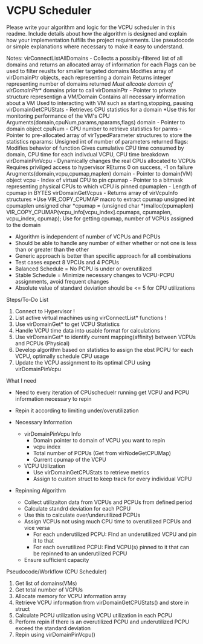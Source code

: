 # VCPU Scheduler 

Please write your algorithm and logic for the VCPU scheduler in this readme. Include details about how the algorithm is designed and explain how your implementation fulfills the project requirements. Use pseudocode or simple explanations where necessary to make it easy to understand.

Notes:
virConnectListAllDomains - Collects a possibly-filtered list of all domains and returns an allocated array of information for each
	Flags can be used to filter reuslts for smaller targeted domains
	Modifies array of virDomainPtr objects, each representing a domain
	Returns integer representing number of domains returned
	*Must allcoate domain of virDomainPtr** domains prior to call
virDomainPtr - Pointer to private structure representign a VM/Domain
	Contains all necessary information about a VM
	Used to interacting with VM such as starting,stopping, pausing
virDomainGetCPUStats - Retrieves CPU statistics for a domain
	*Use this for monitoring performance of the VM's CPU 
	Arguments(domain,cpuNum,params,nparams,flags)
		domain - Pointer to domain object
		cpuNum - CPU number to retrieve statistics for
		parms - Pointer to pre-allocated array of virTypedParameter structures to store the statistics
		nparams: Unsigned int of number of parameters returned
		flags: Modifies behavior of function
	Gives cumulative CPU time consumed by domain, CPU time for each indivdual VCPU, CPU time breakdown
virDomainPinVcpu - Dynamically changes the real CPUs allocated to VCPUs
	Requires privilged access to hypervisor
	REturns 0 on success, -1 on failure
	Arugments(domain,vcpu,cpumap,maplen)
		domain - Pointer to domain(VM) object
		vcpu - Index of virtual CPU to pin
		cpumap - Pointer to a bitmask representing physical CPUs to which vCPU is pinned
		cpumaplen - Length of cpumap in BYTES
virDomainGetVcpus - Returns array of virVcpuInfo structures
	*Use VIR_COPY_CPUMAP macro to extract cpumap
	unsigned int cpumaplen
	unsigned char *cpumap = (unsigned char *)malloc(cpumaplen)
	VIR_COPY_CPUMAP(vcpu_info[vcpu_index].cpumaps, cpumaplen, vcpu_index, cpumap);
	Use for getting cpumap, number of VCPUs assigned to the domain


- Algorithm is independent of number of VCPUs and PCPUs
- Should be able to handle any number of either whether or not one is less than or greater than the other
- Generic approach is better than specific approach for all combinations
- Test cases expect 8 VPCUs and 4 PCPUs
- Balanced Schedule = No PCPU is under or overutilized
- Stable Schedule = Minimize necessary changes to VCPU-PCPU assignments, avoid frequent changes
- Absolute value of standard deviation should be <= 5 for CPU utilizations

Steps/To-Do List
1. Connect to Hypervisor !
2. List active virtual machines using virConnectList* functions !
3. Use virDomainGet* to get VCPU Statistics
4. Handle VCPU time data into usable format for calculations
5. Use virDomainGet* to identify current mapping(affinity) between VCPUs and PCPUs (Physical)
6. Develop algorithm based on statistics to assign the ebst PCPU for each VCPU, optimally schedule CPU usage
7. Update the VCPU assignment to its optimal CPU using virDomainPinVcpu


What I need
- Need to every iteration of CPUscheduelr running get VCPU and PCPU information necessary to repin
- Repin it according to limiting under/overutilization
- Necessary Information
	- virDomainPinVcpu Info
		- Domain pointer to domain of VCPU you want to repin
		- vcpu index
		- Total number of PCPUs (Get from virNodeGetCPUMap)
		- Current cpumap of the VCPU
	- VCPU Utilization
		- Use virDomainGetCPUStats to retrieve metrics
		- Assign to custom struct to keep track for every individual VCPU


- Repinning Algorithm
	- Collect utilizaiton data from VCPUs and PCPUs from defined period
	- Calculate standrd deviation for each PCPU
	- Use this to calculate over/underutilized PCPUs
	- Assign VCPUs not using much CPU time to overutilized PCPUs and vice versa
		- For each underutilized PCPU: FInd an underutilized VCPU and pin it to that
		- For each overutilized PCPU: Find VCPU(s) pinned to it that can be repinned to an underutilized PCPU
	- Ensure sufficient capacity

Pseudocode/Workflow (CPU Scheduler)
1. Get list of domains(VMs)
2. Get total number of VCPUs 
3. Allocate memory for VCPU information array
4. Retrieve VCPU information from virDomainGetCPUStats() and store in struct
5. Calculate PCPU utilization using VCPU utilization in each PCPU
6. Perform repin if there is an overutilized PCPU and underutilized PCPU exceed the standard deviation
7. Repin using virDomainPinVcpu()
